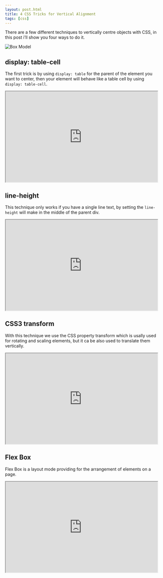 ```yaml
---
layout: post.html
title: 4 CSS Tricks for Vertical Alignment
tags: [css]
---
```

There are a few different techniques to vertically centre objects with CSS, in this post i’ll show you four ways to do it.

![Box Model](/assets/posts/box-model.png)

## display: table-cell
The first trick is by using ```display: table``` for the parent of the element you want to center, then your element will behave like a table cell by using ```display: table-cell```.
<iframe width="100%" height="300" src="http://jsfiddle.net/daker/cx6MG/embedded/result,css,html" allowfullscreen="allowfullscreen"></iframe>

## line-height
This technique only works if you have a single line text, by setting the ```line-height``` will make in the middle of the parent div.
<iframe width="100%" height="300" src="http://jsfiddle.net/daker/5NhNX/1/embedded/result,css,html" allowfullscreen="allowfullscreen"></iframe>

## CSS3 transform
With this technique we use the CSS property transform which is usally used for rotating and scaling elements, but it ca be also used to translate them vertically.
<iframe width="100%" height="300" src="http://jsfiddle.net/daker/dYdLn/embedded/result,css,html" allowfullscreen="allowfullscreen"></iframe>

## Flex Box
Flex Box is a layout mode providing for the arrangement of elements on a page.
<iframe width="100%" height="300" src="http://jsfiddle.net/daker/z58kQ/embedded/result,css,html" allowfullscreen="allowfullscreen"></iframe>
